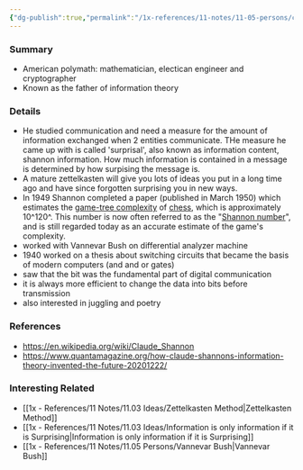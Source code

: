 ```yaml
---
{"dg-publish":true,"permalink":"/1x-references/11-notes/11-05-persons/claude-shannon/","noteIcon":""}
---
```



### Summary
- American  polymath: mathematician, electican engineer and cryptographer
- Known as the father of information theory

### Details
- He studied communication and need a measure for the amount of information exchanged when 2 entities communicate. THe measure he came up with is called 'surprisal', also known as information content, shannon information. How much information is contained in a message is determined by how surpising the message is.
- A mature zettelkasten will give you lots of ideas you put in a long time ago and have since forgotten surprising you in new ways.
- In 1949 Shannon completed a paper (published in March 1950) which estimates the [game-tree complexity](https://en.wikipedia.org/wiki/Game_complexity "Game complexity") of [chess](https://en.wikipedia.org/wiki/Chess "Chess"), which is approximately 10^120^. This number is now often referred to as the "[Shannon number](https://en.wikipedia.org/wiki/Shannon_number "Shannon number")", and is still regarded today as an accurate estimate of the game's complexity.
- worked with Vannevar Bush on differential analyzer machine
- 1940 worked on a thesis about switching circuits that became the basis of modern computers (and and or gates)
- saw that the bit was the fundamental part of digital communication
- it is always more efficient to change the data into bits before transmission
- also interested in juggling and poetry

### References
- https://en.wikipedia.org/wiki/Claude_Shannon
- https://www.quantamagazine.org/how-claude-shannons-information-theory-invented-the-future-20201222/

### Interesting Related
- [[1x - References/11 Notes/11.03 Ideas/Zettelkasten Method\|Zettelkasten Method]]
- [[1x - References/11 Notes/11.03 Ideas/Information is only information if it is Surprising\|Information is only information if it is Surprising]]
- [[1x - References/11 Notes/11.05 Persons/Vannevar Bush\|Vannevar Bush]]